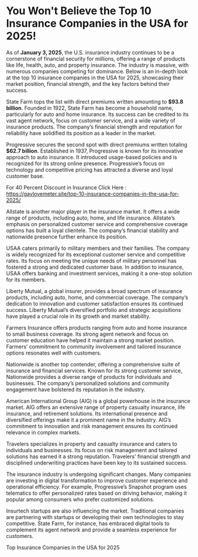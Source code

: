 # You Won't Believe the Top 10 Insurance Companies in the USA for 2025!

As of **January 3, 2025**, the U.S. insurance industry continues to be a cornerstone of financial security for millions, offering a range of products like life, health, auto, and property insurance. The industry is massive, with numerous companies competing for dominance. Below is an in-depth look at the top 10 insurance companies in the USA for 2025, showcasing their market position, financial strength, and the key factors behind their success.

State Farm tops the list with direct premiums written amounting to **$93.8 billion**. Founded in 1922, State Farm has become a household name, particularly for auto and home insurance. Its success can be credited to its vast agent network, focus on customer service, and a wide variety of insurance products. The company’s financial strength and reputation for reliability have solidified its position as a leader in the market.

Progressive secures the second spot with direct premiums written totaling **$62.7 billion**. Established in 1937, Progressive is known for its innovative approach to auto insurance. It introduced usage-based policies and is recognized for its strong online presence. Progressive’s focus on technology and competitive pricing has attracted a diverse and loyal customer base.

For 40 Percent Discount in Insurance Click Here : https://gaylovemeter.site/top-10-insurance-companies-in-the-usa-for-2025/

Allstate is another major player in the insurance market. It offers a wide range of products, including auto, home, and life insurance. Allstate’s emphasis on personalized customer service and comprehensive coverage options has built a loyal clientele. The company’s financial stability and nationwide presence further enhance its position.

USAA caters primarily to military members and their families. The company is widely recognized for its exceptional customer service and competitive rates. Its focus on meeting the unique needs of military personnel has fostered a strong and dedicated customer base. In addition to insurance, USAA offers banking and investment services, making it a one-stop solution for its members.

Liberty Mutual, a global insurer, provides a broad spectrum of insurance products, including auto, home, and commercial coverage. The company’s dedication to innovation and customer satisfaction ensures its continued success. Liberty Mutual’s diversified portfolio and strategic acquisitions have played a crucial role in its growth and market stability.

Farmers Insurance offers products ranging from auto and home insurance to small business coverage. Its strong agent network and focus on customer education have helped it maintain a strong market position. Farmers’ commitment to community involvement and tailored insurance options resonates well with customers.

Nationwide is another top contender, offering a comprehensive suite of insurance and financial services. Known for its strong customer service, Nationwide provides a diverse range of products for individuals and businesses. The company’s personalized solutions and community engagement have bolstered its reputation in the industry.

American International Group (AIG) is a global powerhouse in the insurance market. AIG offers an extensive range of property casualty insurance, life insurance, and retirement solutions. Its international presence and diversified offerings make it a prominent name in the industry. AIG’s commitment to innovation and risk management ensures its continued relevance in complex markets.

Travelers specializes in property and casualty insurance and caters to individuals and businesses. Its focus on risk management and tailored solutions has earned it a strong reputation. Travelers’ financial strength and disciplined underwriting practices have been key to its sustained success.

The insurance industry is undergoing significant changes. Many companies are investing in digital transformation to improve customer experience and operational efficiency. For example, Progressive’s Snapshot program uses telematics to offer personalized rates based on driving behavior, making it popular among consumers who prefer customized solutions.

Insurtech startups are also influencing the market. Traditional companies are partnering with startups or developing their own technologies to stay competitive. State Farm, for instance, has embraced digital tools to complement its agent network and provide a seamless experience for customers.

 Top Insurance Companies in the USA for 2025
